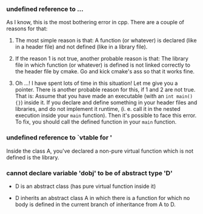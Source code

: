 

### undefined reference to ...

As I know, this is the most bothering error in cpp. There are a couple of reasons for that:

1. The most simple reason is that: A function (or whatever) is declared (like in a header file) and not defined (like in a library file).

2. If the reason 1 is not true, another probable reason is that: The library file in which function (or whatever) is defined is not linked correctly to the header file by cmake. Go and kick cmake's ass so that it works fine.

3. Oh ...! I have spent lots of time in this situation! Let me give you a pointer. There is another probable reason for this, if 1 and 2 are not true. That is: Assume that you have made an executable (with an `int main() {}`) inside it. If you declare and define something in your header files and libraries, and do not implement it runtime, (i. e. call it in the nested execution inside your `main` function). Then it's possible to face this error. To fix, you should call the defined function in your `main` function. 


### undefined reference to `vtable for <class-A>'

Inside the class A, you've declared a non-pure virtual function which is not defined is the library.


### cannot declare variable 'dobj' to be of abstract type 'D'

- D is an abstract class (has pure virtual function inside it)

- D inherits an abstract class A in which there is a function for which no body is defined in the current branch of inheritance from A to D.